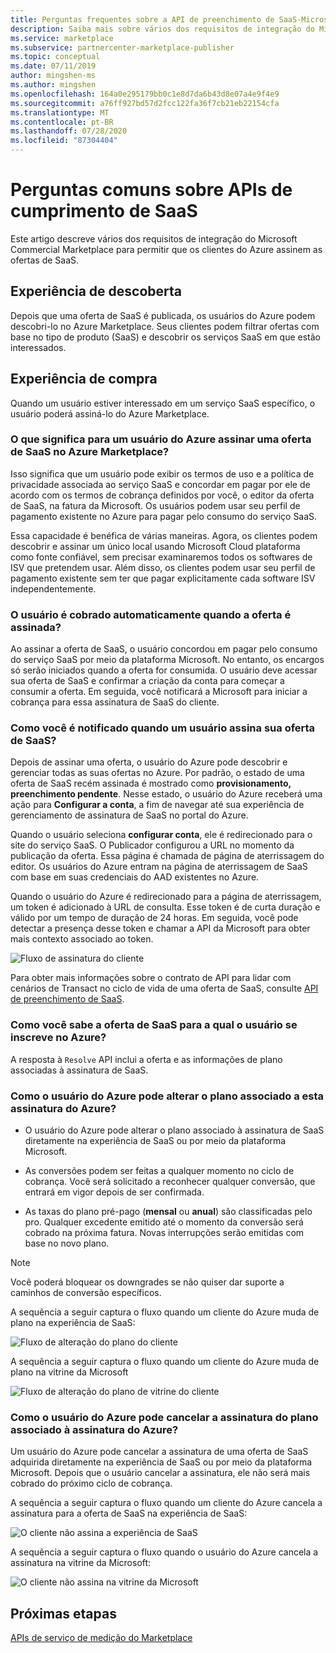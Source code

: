 ```yaml
---
title: Perguntas frequentes sobre a API de preenchimento de SaaS-Microsoft Commercial Marketplace
description: Saiba mais sobre vários dos requisitos de integração do Microsoft Commercial Marketplace para permitir que os clientes do Azure assinem as ofertas de SaaS.
ms.service: marketplace
ms.subservice: partnercenter-marketplace-publisher
ms.topic: conceptual
ms.date: 07/11/2019
author: mingshen-ms
ms.author: mingshen
ms.openlocfilehash: 164a0e295179bb0c1e8d7da6b43d8e07a4e9f4e9
ms.sourcegitcommit: a76ff927bd57d2fcc122fa36f7cb21eb22154cfa
ms.translationtype: MT
ms.contentlocale: pt-BR
ms.lasthandoff: 07/28/2020
ms.locfileid: "87304404"
---
```

# <a name="common-questions-about-saas-fulfillment-apis"></a>Perguntas comuns sobre APIs de cumprimento de SaaS

Este artigo descreve vários dos requisitos de integração do Microsoft Commercial Marketplace para permitir que os clientes do Azure assinem as ofertas de SaaS.

## <a name="discovery-experience"></a>Experiência de descoberta

Depois que uma oferta de SaaS é publicada, os usuários do Azure podem descobri-lo no Azure Marketplace. Seus clientes podem filtrar ofertas com base no tipo de produto (SaaS) e descobrir os serviços SaaS em que estão interessados.

## <a name="purchase-experience"></a>Experiência de compra

Quando um usuário estiver interessado em um serviço SaaS específico, o usuário poderá assiná-lo do Azure Marketplace.

### <a name="what-does-it-mean-for-an-azure-user-to-subscribe-to-a-saas-offer-in-azure-marketplace"></a>O que significa para um usuário do Azure assinar uma oferta de SaaS no Azure Marketplace?

Isso significa que um usuário pode exibir os termos de uso e a política de privacidade associada ao serviço SaaS e concordar em pagar por ele de acordo com os termos de cobrança definidos por você, o editor da oferta de SaaS, na fatura da Microsoft. Os usuários podem usar seu perfil de pagamento existente no Azure para pagar pelo consumo do serviço SaaS.

Essa capacidade é benéfica de várias maneiras. Agora, os clientes podem descobrir e assinar um único local usando Microsoft Cloud plataforma como fonte confiável, sem precisar examinaremos todos os softwares de ISV que pretendem usar. Além disso, os clientes podem usar seu perfil de pagamento existente sem ter que pagar explicitamente cada software ISV independentemente.

### <a name="is-the-user-charged-automatically-when-the-offer-is-subscribed"></a>O usuário é cobrado automaticamente quando a oferta é assinada?

Ao assinar a oferta de SaaS, o usuário concordou em pagar pelo consumo do serviço SaaS por meio da plataforma Microsoft. No entanto, os encargos só serão iniciados quando a oferta for consumida. O usuário deve acessar sua oferta de SaaS e confirmar a criação da conta para começar a consumir a oferta. Em seguida, você notificará a Microsoft para iniciar a cobrança para essa assinatura de SaaS do cliente.

### <a name="how-are-you-notified-when-a-user-subscribes-to-your-saas-offer"></a>Como você é notificado quando um usuário assina sua oferta de SaaS?

Depois de assinar uma oferta, o usuário do Azure pode descobrir e gerenciar todas as suas ofertas no Azure. Por padrão, o estado de uma oferta de SaaS recém assinada é mostrado como **provisionamento, preenchimento pendente**. Nesse estado, o usuário do Azure receberá uma ação para **Configurar a conta**, a fim de navegar até sua experiência de gerenciamento de assinatura de SaaS no portal do Azure.

Quando o usuário seleciona **configurar conta**, ele é redirecionado para o site do serviço SaaS. O Publicador configurou a URL no momento da publicação da oferta. Essa página é chamada de página de aterrissagem do editor. Os usuários do Azure entram na página de aterrissagem de SaaS com base em suas credenciais do AAD existentes no Azure.

Quando o usuário do Azure é redirecionado para a página de aterrissagem, um token é adicionado à URL de consulta. Esse token é de curta duração e válido por um tempo de duração de 24 horas. Em seguida, você pode detectar a presença desse token e chamar a API da Microsoft para obter mais contexto associado ao token.

![Fluxo de assinatura do cliente](media/saas-metering-service-integration-flow-a.png)

Para obter mais informações sobre o contrato de API para lidar com cenários de Transact no ciclo de vida de uma oferta de SaaS, consulte [API de preenchimento de SaaS](pc-saas-fulfillment-api-v2.md).

### <a name="how-do-you-know-the-saas-offer-to-which-the-user-subscribes-in-azure"></a>Como você sabe a oferta de SaaS para a qual o usuário se inscreve no Azure?

A resposta à `Resolve` API inclui a oferta e as informações de plano associadas à assinatura de SaaS.

### <a name="how-can-the-azure-user-change-the-plan-associated-with-this-azure-subscription"></a>Como o usuário do Azure pode alterar o plano associado a esta assinatura do Azure?

* O usuário do Azure pode alterar o plano associado à assinatura de SaaS diretamente na experiência de SaaS ou por meio da plataforma Microsoft.

* As conversões podem ser feitas a qualquer momento no ciclo de cobrança. Você será solicitado a reconhecer qualquer conversão, que entrará em vigor depois de ser confirmada.

* As taxas do plano pré-pago (**mensal** ou **anual**) são classificadas pelo pro. Qualquer excedente emitido até o momento da conversão será cobrado na próxima fatura. Novas interrupções serão emitidas com base no novo plano.

>[!Note]
>Você poderá bloquear os downgrades se não quiser dar suporte a caminhos de conversão específicos.

A sequência a seguir captura o fluxo quando um cliente do Azure muda de plano na experiência de SaaS:

![Fluxo de alteração do plano do cliente](media/saas-metering-service-integration-flow-b.png)

A sequência a seguir captura o fluxo quando um cliente do Azure muda de plano na vitrine da Microsoft

![Fluxo de alteração do plano de vitrine do cliente](media/saas-metering-service-integration-flow-c.png)

### <a name="how-can-the-azure-user-unsubscribe-from-the-plan-associated-with-azure-subscription"></a>Como o usuário do Azure pode cancelar a assinatura do plano associado à assinatura do Azure?

Um usuário do Azure pode cancelar a assinatura de uma oferta de SaaS adquirida diretamente na experiência de SaaS ou por meio da plataforma Microsoft. Depois que o usuário cancelar a assinatura, ele não será mais cobrado do próximo ciclo de cobrança.

A sequência a seguir captura o fluxo quando um cliente do Azure cancela a assinatura para a oferta de SaaS na experiência de SaaS:

![O cliente não assina a experiência de SaaS](media/saas-metering-service-integration-flow-d.png)

A sequência a seguir captura o fluxo quando o usuário do Azure cancela a assinatura na vitrine da Microsoft:

![O cliente não assina na vitrine da Microsoft](media/saas-metering-service-integration-flow-e.png)

## <a name="next-steps"></a>Próximas etapas

[APIs de serviço de medição do Marketplace](./marketplace-metering-service-apis.md)
